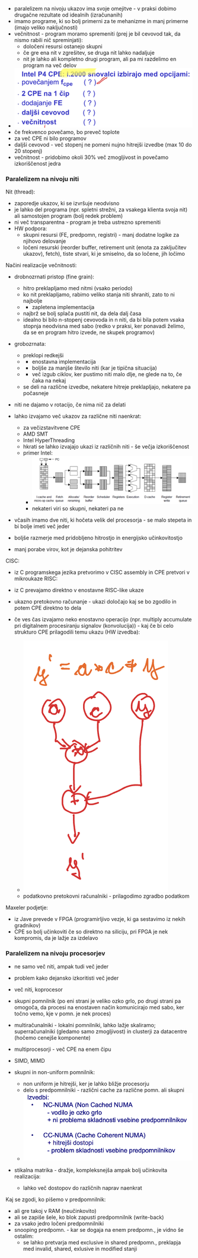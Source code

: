 - paralelizem na nivoju ukazov ima svoje omejitve - v praksi dobimo drugačne rezultate od idealnih (izračunanih)
- imamo programe, ki so bolj primerni za te mehanizme in manj primerne (imajo veliko naključnosti)
- večnitnost - program moramo spremeniti (prej je bil cevovod tak, da nismo rabili nič spreminjati):
	- določeni resursi ostanejo skupni
	- če gre ena nit v zgrešitev, se druga nit lahko nadaljuje
	- nit je lahko ali kompletno drugi program, ali pa mi razdelimo en program na več delov
- ![400](../../Images2/Pasted%20image%2020250114102956.png)
- če frekvenco povečamo, bo preveč toplote
- za več CPE ni bilo programov
- daljši cevovod - več stopenj ne pomeni nujno hitrejši izvedbe (max 10 do 20 stopenj)
- večnitnost - pridobimo okoli 30% več zmogljivost in povečamo izkoriščenost jedra

### Paralelizem na nivoju niti
Nit (thread):
- zaporedje ukazov, ki se izvršuje neodvisno
- je lahko del programa (npr. spletni strežni, za vsakega klienta svoja nit) ali samostojen program (bolj redek problem)
- ni več transparentna - program je treba ustrezno spremeniti
- HW podpora:
	- skupni resursi (FE, predpomn, registri) - manj dodatne logike za njihovo delovanje
	- ločeni resurski (reorder buffer, retirement unit (enota za zaključitev ukazov), fetch), tiste stvari, ki je smiselno, da so ločene, jih ločimo

Načini realizacije večnitnosti:
- drobnozrnati pristop (fine grain):
	- hitro preklapljamo med nitmi (vsako periodo)
	- ko nit preklapljamo, rabimo veliko stanja niti shraniti, zato to ni najbolje
	- - zapletena implementacija
	- najbrž se bolj splača pustiti nit, da dela dalj časa
	- idealno bi bilo n-stopenj cevovoda in n niti, da bi bila potem vsaka stopnja neodvisna med sabo (redko v praksi, ker ponavadi želimo, da se en program hitro izvede, ne skupek programov)
- grobozrnata:
	- preklopi redkejši
	- + enostavna implementacija
	- + boljše za manjše število niti (kar je tipična situacija)
	- - več izgub ciklov, ker pustimo niti malo dlje, ne glede na to, če čaka na nekaj
	- se deli na različne izvedbe, nekatere hitreje preklapljajo, nekatere pa počasneje

- niti ne dajamo v rotacijo, če nima nič za delati

- lahko izvajamo več ukazov za različne niti naenkrat:
	- za večizstavitvene CPE
	- AMD SMT
	- Intel HyperThreading
	- hkrati se lahko izvajajo ukazi iz različnih niti - še večja izkoriščenost
	- primer Intel:
		- ![600](../../Images2/Pasted%20image%2020250114105049.png)
		- nekateri viri so skupni, nekateri pa ne

- včasih imamo dve niti, ki hočeta velik del procesorja - se malo stepeta in bi bolje imeti več jeder
- boljše razmerje med pridobljeno hitrostjo in energijsko učinkovitostjo
- manj porabe virov, kot je dejanska pohitritev

CISC:
- iz C programskega jezika pretvorimo v CISC assembly in CPE pretvori v mikroukaze
RISC:
- iz C prevajamo direktno v enostavne RISC-like ukaze

- ukazno pretokovno računanje - ukazi določajo kaj se bo zgodilo in potem CPE direktno to dela
- če ves čas izvajamo neko enostavno operacijo (npr. multiply accumulate pri digitalnem procesiranju signalov (konvolucija)) - kaj če bi celo strukturo CPE prilagodili temu ukazu (HW izvedba):
	- ![150](../../Images2/Pasted%20image%2020250114105820.png)
	- podatkovno pretokovni računalniki - prilagodimo zgradbo podatkom

Maxeler podjetje:
- iz Jave prevede v FPGA (programirljivo vezje, ki ga sestavimo iz nekih gradnikov)
- CPE so bolj učinkoviti če so direktno na siliciju, pri FPGA je nek kompromis, da je lažje za izdelavo

### Paralelizem na nivoju procesorjev

- ne samo več niti, ampak tudi več jeder
- problem kako dejansko izkoritisti več jeder

- več niti, koprocesor
- skupni pomnilnik (po eni strani je veliko ozko grlo, po drugi strani pa omogoča, da procesi na enostaven način komunicirajo med sabo, ker točno vemo, kje v pomn. je nek proces)
- multiračunalniki - lokalni pomnilniki, lahko lažje skaliramo; superračunalniki (gledamo samo zmogljivost) in clusterji za datacentre (hočemo cenejše komponente)
- multiprocesorji - več CPE na enem čipu

- SIMD, MIMD
- skupni in non-uniform pomnilnik:
	- non uniform je hitrejši, ker je lahko bližje procesorju
	- delo s predpomnilniki - različni cache za različne pomn. ali skupni
	- ![400](../../Images2/Pasted%20image%2020250114112940.png)
- stikalna matrika - dražje, kompleksnejša ampak bolj učinkovita realizacija:
	- lahko več dostopov do različnih naprav naenkrat

Kaj se zgodi, ko pišemo v predpomnilnik:
- ali gre takoj v RAM (neučinkovito)
- ali se zapiše šele, ko blok zapusti predpomnilnik (write-back)
- za vsako jedro ločeni predpomnilniki
- snooping predpomn. - kar se dogaja na enem predpomn., je vidno še ostalim:
	- se lahko pretvarja med exclusive in shared predpomn., preklapja med invalid, shared, exlusive in modified stanji